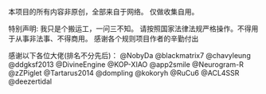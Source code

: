 本项目的所有内容非原创，全部来自于网络。
仅做收集自用。

特别声明:
我只是个搬运工，一问三不知。
请按照国家法律法规严格操作。不得用于从事非法事、不得商用。
感谢各个规则项目作者的辛勤付出


感谢以下各位大佬(排名不分先后)：
@NobyDa
@blackmatrix7
@chavyleung
@ddgksf2013
@DivineEngine
@KOP-XIAO
@app2smile
@Neurogram-R
@zZPiglet
@Tartarus2014
@dompling
@kokoryh
@RuCu6
@ACL4SSR
@deezertidal
